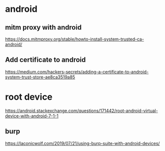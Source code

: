 # android

## mitm proxy with android

https://docs.mitmproxy.org/stable/howto-install-system-trusted-ca-android/

## Add certificate to android

https://medium.com/hackers-secrets/adding-a-certificate-to-android-system-trust-store-ae8ca3519a85


# root device

https://android.stackexchange.com/questions/171442/root-android-virtual-device-with-android-7-1-1

## burp 

https://laconicwolf.com/2019/07/21/using-burp-suite-with-android-devices/

